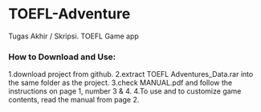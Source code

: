 # TOEFL-Adventure
Tugas Akhir / Skripsi. TOEFL Game app

<h3>How to Download and Use:</h3>
1.download project from github.
2.extract TOEFL Adventures_Data.rar into the same folder as the project.
3.check MANUAL.pdf and follow the instructions on page 1, number 3 & 4.
4.To use and to customize game contents, read the manual from page 2.
